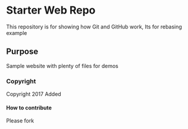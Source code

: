 # Starter Web Repo

This repository is for showing how Git and GitHub work, Its for rebasing example

## Purpose

Sample website with plenty of files for demos

### Copyright

Copyright 2017 Added


#### How to contribute

Please fork
